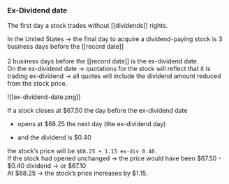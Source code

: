 ### Ex-Dividend date

The first day a stock trades without [[dividends]] rights.

In the United States
	-> the final day to acquire a dividend-paying stock is 3 business days before the [[record date]]  
	<br>
2 business days before the [[record date]] is the ex-dividend date.
<br>
On the ex-dividend date
	-> quotations for the stock will reflect that it is trading ex-dividend
	-> all quotes will include the dividend amount reduced from the stock price.

![[ex-dividend-date.png]]


If a stock closes at $67.50 the day before the ex-dividend date
 - opens at $68.25 the next day (the ex-dividend day)
* and the dividend is $0.40

the stock’s price will be
```$68.25 + 1.15 ex-div 0.40.```
<br>
If the stock had opened unchanged
	-> the price would have been $67.50 - $0.40 dividend
			-> or $67.10
<br>
 At $68.25
	 -> the stock’s price increases by $1.15.